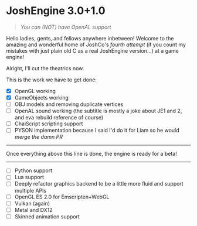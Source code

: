 # JoshEngine 3.0+1.0
> *You can (NOT) have OpenAL support*

Hello ladies, gents, and fellows anywhere inbetween! 
Welcome to the amazing and wonderful home of JoshCo's *fourth attempt* (if you count my mistakes with just plain old C as a real JoshEngine version...) at a game engine!

Alright, I'll cut the theatrics now. 

This is the work we have to get done:

- [X] OpenGL working
- [X] GameObjects working
- [ ] OBJ models and removing duplicate vertices
- [ ] OpenAL sound working (the subtitle is mostly a joke about JE1 and 2, and eva rebuild reference of course)
- [ ] ChaiScript scripting support
- [ ] PYSON implementation because I said I'd do it for Liam so he would *merge the damn PR*

---------------------------------------------------------------------------------------------------------------
Once everything above this line is done, the engine is ready for a beta!

---------------------------------------------------------------------------------------------------------------

- [ ] Python support
- [ ] Lua support
- [ ] Deeply refactor graphics backend to be a little more fluid and support multiple APIs
- [ ] OpenGL ES 2.0 for Emscripten+WebGL
- [ ] Vulkan (again)
- [ ] Metal and DX12
- [ ] Skinned animation support
